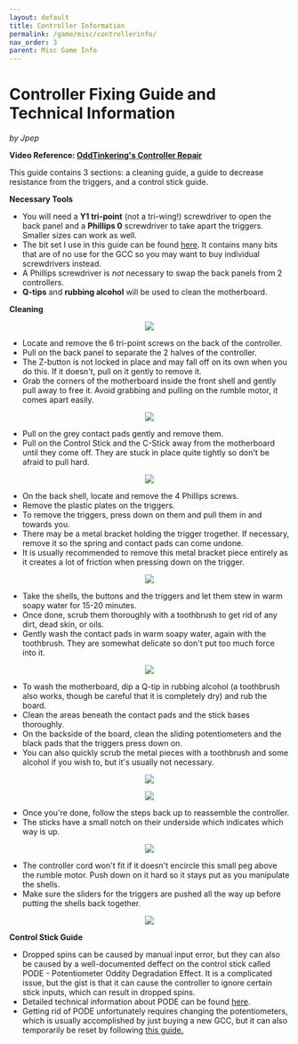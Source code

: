 ```yaml
---
layout: default
title: Controller Information
permalink: /game/misc/controllerinfo/
nav_order: 3
parent: Misc Game Info
---
```


# Controller Fixing Guide and Technical Information
*by Jpep*  

**Video Reference: [OddTinkering's Controller Repair](https://www.youtube.com/watch?v=5qlVfPvyaz8)**

This guide contains 3 sections: a cleaning guide, a guide to decrease resistance from the triggers, and a control stick guide.

**Necessary Tools**
- You will need a **Y1 tri-point** (not a tri-wing!) screwdriver to open the back panel and a **Phillips 0** screwdriver to take apart the triggers. Smaller sizes can work as well.
- The bit set I use in this guide can be found [here](https://eustore.ifixit.com/products/mako-driver-kit-64-precision-bits). It contains many bits that are of no use for the GCC so you may want to buy individual screwdrivers instead.
- A Phillips screwdriver is *not* necessary to swap the back panels from 2 controllers. 
- **Q-tips** and **rubbing alcohol** will be used to clean the motherboard.

**Cleaning**

<p align="center">
  <img src="https://i.imgur.com/QPGpZuz.jpg">
</p>

- Locate and remove the 6 tri-point screws on the back of the controller.
- Pull on the back panel to separate the 2 halves of the controller.
- The Z-button is not locked in place and may fall off on its own when you do this. If it doesn't, pull on it gently to remove it.
- Grab the corners of the motherboard inside the front shell and gently pull away to free it. Avoid grabbing and pulling on the rumble motor, it comes apart easily.

<p align="center">
  <img src="https://i.imgur.com/pudFu9v.jpg">
</p>

- Pull on the grey contact pads gently and remove them.
- Pull on the Control Stick and the C-Stick away from the motherboard until they come off. They are stuck in place quite tightly so don't be afraid to pull hard.

<p align="center">
  <img src="https://i.imgur.com/53NwgLI.jpg">
</p>

- On the back shell, locate and remove the 4 Phillips screws.
- Remove the plastic plates on the triggers.
- To remove the triggers, press down on them and pull them in and towards you.
- There may be a metal bracket holding the trigger trogether. If necessary, remove it so the spring and contact pads can come undone.
- It is usually recommended to remove this metal bracket piece entirely as it creates a lot of friction when pressing down on the trigger.

<p align="center">
  <img src="https://i.imgur.com/UDTTI0s.jpg">
</p>

- Take the shells, the buttons and the triggers and let them stew in warm soapy water for 15-20 minutes.
- Once done, scrub them thoroughly with a toothbrush to get rid of any dirt, dead skin, or oils.
- Gently wash the contact pads in warm soapy water, again with the toothbrush. They are somewhat delicate so don't put too much force into it.

<p align="center">
  <img src="https://i.imgur.com/kKHO9MY.jpg">
</p>

- To wash the motherboard, dip a Q-tip in rubbing alcohol (a toothbrush also works, though be careful that it is completely dry) and rub the board. 
- Clean the areas beneath the contact pads and the stick bases thoroughly.
- On the backside of the board, clean the sliding potentiometers and the black pads that the triggers press down on.
- You can also quickly scrub the metal pieces with a toothbrush and some alcohol if you wish to, but it's usually not necessary.

<p align="center">
  <img src="https://i.imgur.com/vszXQrC.jpg">
</p>

<p align="center">
  <img src="https://i.imgur.com/sIVIIIH.jpg">
</p>

- Once you're done, follow the steps back up to reassemble the controller. 
- The sticks have a small notch on their underside which indicates which way is up.

<p align="center">
  <img src="https://i.imgur.com/t6SSDDx.jpg">
</p>

- The controller cord won't fit if it doesn't encircle this small peg above the rumble motor. Push down on it hard so it stays put as you manipulate the shells.
- Make sure the sliders for the triggers are pushed all the way up before putting the shells back together.

<p align="center">
  <img src="https://i.imgur.com/JMxmCRm.jpg">
</p>


**Control Stick Guide**

- Dropped spins can be caused by manual input error, but they can also be caused by a well-documented deffect on the control stick called PODE - Potentiometer Oddity Degradation Effect. It is a complicated issue, but the gist is that it can cause the controller to ignore certain stick inputs, which can result in dropped spins. 
- Detailed technical information about PODE can be found [here](https://sites.google.com/view/kadanosnapback/home).
- Getting rid of PODE unfortunately requires changing the potentiometers, which is usually accomplished by just buying a new GCC, but it can also temporarily be reset by following [this guide.](https://www.youtube.com/watch?v=E-TtA_XLQik)
